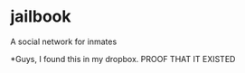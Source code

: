 jailbook
========

A social network for inmates

*Guys, I found this in my dropbox.  PROOF THAT IT EXISTED
